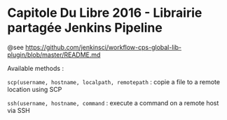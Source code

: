 # Capitole Du Libre 2016 - Librairie partagée Jenkins Pipeline

@see https://github.com/jenkinsci/workflow-cps-global-lib-plugin/blob/master/README.md

Available methods :

`scp(username, hostname, localpath, remotepath` : copie a file to a remote location using SCP

`ssh(username, hostname, command` : execute a command on a remote host via SSH
